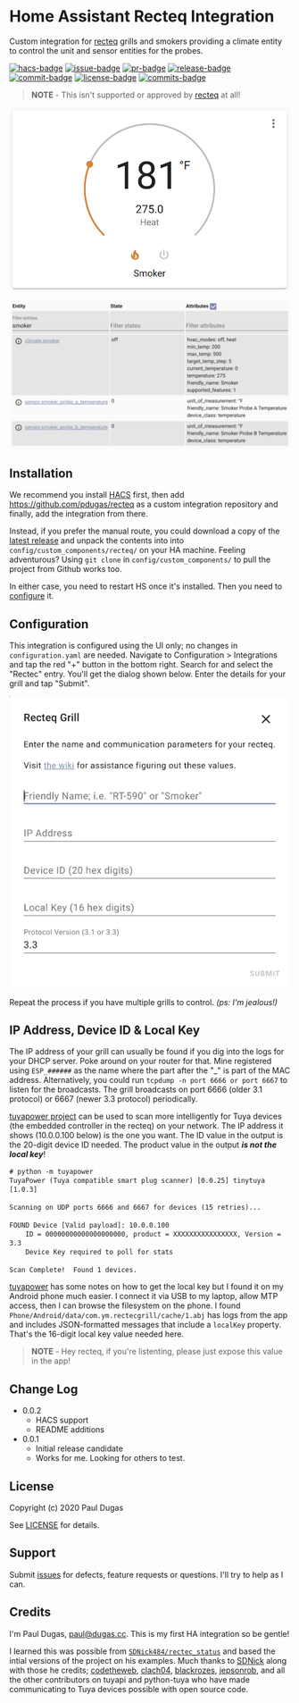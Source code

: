 # Home Assistant Recteq Integration

Custom integration for [recteq][recteq] grills and smokers providing a climate
entity to control the unit and sensor entities for the probes.

[![hacs-badge](https://img.shields.io/badge/HACS-Custom-orange.svg)](https://github.com/custom-components/hacs)
[![issue-badge](https://img.shields.io/github/issues/pdugas/recteq)](https://github.com/pdugas/recteq/issues)
[![pr-badge](https://img.shields.io/github/issues-pr/pdugas/recteq)](https://github.com/pdugas/recteq/issues)
[![release-badge](https://img.shields.io/github/v/release/pdugas/recteq?sort=semver)](https://github.com/pdugas/recteq/releases/latest)
[![commit-badge](https://img.shields.io/github/last-commit/pdugas/recteq)](https://github.com/pdugas/recteq/commit/main)
[![license-badge](https://img.shields.io/github/license/pdugas/recteq)](https://github.com/pdugas/recteq/blob/main/LICENSE)
[![commits-badge](https://img.shields.io/github/commits-since/pdugas/recteq/latest/main?sort=semver)](https://github.com/pdugas/recteq/commits/main)

> **NOTE** - This isn't supported or approved by [recteq][recteq] at all!

![climate](img/climate.png)

![entities](img/entities.png)

## Installation

We recommend you install [HACS](https://hacs.xyz/) first, then add
<https://github.com/pdugas/recteq> as a custom integration repository and
finally, add the integration from there.

Instead, if you prefer the manual route, you could download a copy of the
[latest release][latest] and unpack the contents into into
`config/custom_components/recteq/` on your HA machine. Feeling adventurous?
Using `git clone` in `config/custom_components/` to pull the project from
Github works too.

In either case, you need to restart HS once it's installed. Then you need to
[configure](#configuration) it.

## Configuration

This integration is configured using the UI only; no changes in
`configuration.yaml` are needed. Navigate to Configuration > Integrations and
tap the red "+" button in the bottom right. Search for and select the "Rectec"
entry. You'll get the dialog shown below. Enter the details for your grill and
tap "Submit".

![config](img/config.png)

Repeat the process if you have multiple grills to control. _(ps: I'm jealous!)_

## IP Address, Device ID & Local Key

The IP address of your grill can usually be found if you dig into the logs
for your DHCP server. Poke around on your router for that. Mine registered
using `ESP_######` as the name where the part after the "_" is part of the MAC
address. Alternatively, you could run `tcpdump -n port 6666 or port 6667` to
listen for the broadcasts. The grill broadcasts on port 6666 (older 3.1
protocol) or 6667 (newer 3.3 protocol) periodically.

[tuyapower project](https://github.com/jasonacox/tuyapower) can be used to scan
more intelligently for Tuya devices (the embedded controller in the recteq) on
your network. The IP address it shows (10.0.0.100 below) is the one you want.
The ID value in the output is the 20-digit device ID needed. The product value
in the output **_is not the local key_**!

```shell
# python -m tuyapower
TuyaPower (Tuya compatible smart plug scanner) [0.0.25] tinytuya [1.0.3]

Scanning on UDP ports 6666 and 6667 for devices (15 retries)...

FOUND Device [Valid payload]: 10.0.0.100
    ID = 00000000000000000000, product = XXXXXXXXXXXXXXXX, Version = 3.3
    Device Key required to poll for stats

Scan Complete!  Found 1 devices.
```

[tuyapower](https://github.com/jasonacox/tuya) has some notes on how to get
the local key but I found it on my Android phone much easier. I connect it via
USB to my laptop, allow MTP access, then I can browse the filesystem on the
phone. I found `Phone/Android/data/com.ym.rectecgrill/cache/1.abj` has logs
from the app and includes JSON-formatted messages that include a `localKey`
property. That's the 16-digit local key value needed here.

> **NOTE** - Hey recteq, if you're listenting, please just expose this value in
> the app!

## Change Log

* 0.0.2 
  * HACS support
  * README additions
* 0.0.1 
  * Initial release candidate
  * Works for me. Looking for others to test.

## License

Copyright (c) 2020 Paul Dugas

See [LICENSE](LICENSE) for details.

## Support

Submit [issues](https://github.com/pdugas/recteq/issues) for defects, feature
requests or questions. I'll try to help as I can.

## Credits

I'm Paul Dugas, <paul@dugas.cc>. This is my first HA integration so be gentle!

I learned this was possible from [`SDNick484/rectec_status`][rectec_status] and
based the intial versions of the project on his examples. Much thanks to
[SDNick](https://github.com/SDNick484/) along with those he credits;
[codetheweb](https://github.com/codetheweb/),
[clach04](https://github.com/clach04),
[blackrozes](https://github.com/blackrozes),
[jepsonrob](https://github.com/jepsonrob), and all the other contributors on
tuyapi and python-tuya who have made communicating to Tuya devices possible
with open source code.

[recteq]: https://www.recteq.com/
[latest]: https://github.com/pdugas/recteq/releases/latest
[rectec_status]: https://github.com/SDNick484/rectec_status
